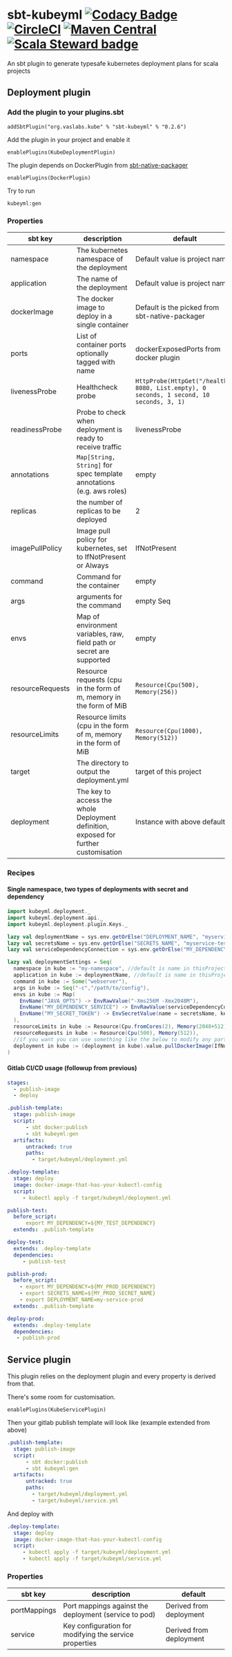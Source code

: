 # sbt-kubeyml [![Codacy Badge](https://api.codacy.com/project/badge/Grade/1a2b9682f101488cb8bf5589e5bd7310)](https://www.codacy.com/manual/vaslabs/sbt-kubeyml?utm_source=github.com&amp;utm_medium=referral&amp;utm_content=vaslabs/sbt-kubeyml&amp;utm_campaign=Badge_Grade) [![CircleCI](https://circleci.com/gh/vaslabs/sbt-kubeyml/tree/master.svg?style=svg)](https://circleci.com/gh/vaslabs/sbt-kubeyml/tree/master) [![Maven Central](https://maven-badges.herokuapp.com/maven-central/org.vaslabs.kube/sbt-kubeyml/badge.svg)](https://maven-badges.herokuapp.com/maven-central/org.vaslabs.kube/sbt-kubeyml) [![Scala Steward badge](https://img.shields.io/badge/Scala_Steward-helping-blue.svg?style=flat&logo=data:image/png;base64,iVBORw0KGgoAAAANSUhEUgAAAA4AAAAQCAMAAAARSr4IAAAAVFBMVEUAAACHjojlOy5NWlrKzcYRKjGFjIbp293YycuLa3pYY2LSqql4f3pCUFTgSjNodYRmcXUsPD/NTTbjRS+2jomhgnzNc223cGvZS0HaSD0XLjbaSjElhIr+AAAAAXRSTlMAQObYZgAAAHlJREFUCNdNyosOwyAIhWHAQS1Vt7a77/3fcxxdmv0xwmckutAR1nkm4ggbyEcg/wWmlGLDAA3oL50xi6fk5ffZ3E2E3QfZDCcCN2YtbEWZt+Drc6u6rlqv7Uk0LdKqqr5rk2UCRXOk0vmQKGfc94nOJyQjouF9H/wCc9gECEYfONoAAAAASUVORK5CYII=)](https://scala-steward.org)

An sbt plugin to generate typesafe kubernetes deployment plans for scala projects

## Deployment plugin

### Add the plugin to your plugins.sbt
```
addSbtPlugin("org.vaslabs.kube" % "sbt-kubeyml" % "0.2.6")
```

Add the plugin in your project and enable it
```
enablePlugins(KubeDeploymentPlugin)
```
The plugin depends on DockerPlugin from [sbt-native-packager](https://github.com/sbt/sbt-native-packager)

```
enablePlugins(DockerPlugin)
```

Try to run

```
kubeyml:gen
```


### Properties

| **sbt key**  | **description**  | **default**  | 
|---|---|---|
| namespace  | The kubernetes namespace of the deployment   |  Default value is project name | 
|  application | The name of the deployment  |  Default value is project name  |
|  dockerImage | The docker image to deploy in a single container |  Default is the picked from sbt-native-packager |
| ports | List of container ports optionally tagged with name | dockerExposedPorts from docker plugin|
| livenessProbe  | Healthcheck probe  | `HttpProbe(HttpGet("/health", 8080, List.empty), 0 seconds, 1 second, 10 seconds, 3, 1)` |
| readinessProbe  |  Probe to check when deployment is ready to receive traffic  | livenessProbe  |
| annotations  | `Map[String, String]` for spec template annotations (e.g. aws roles)  | empty  |
| replicas | the number of replicas to be deployed| 2 |
| imagePullPolicy | Image pull policy for kubernetes, set to IfNotPresent or Always | IfNotPresent |
| command | Command for the container | empty |
| args | arguments for the command | empty Seq |
| envs | Map of environment variables, raw, field path or secret are supported| empty |
| resourceRequests | Resource requests (cpu in the form of m, memory in the form of MiB |  `Resource(Cpu(500), Memory(256))` |
| resourceLimits | Resource limits (cpu in the form of m, memory in the form of MiB |  `Resource(Cpu(1000), Memory(512))` |
| target | The directory to output the deployment.yml | target of this project |
| deployment | The key to access the whole Deployment definition, exposed for further customisation | Instance with above defaults |

### Recipes

#### Single namespace, two types of deployments with secret and dependency

```scala
import kubeyml.deployment._
import kubeyml.deployment.api._
import kubeyml.deployment.plugin.Keys._

lazy val deploymentName = sys.env.getOrElse("DEPLOYMENT_NAME", "myservice-test")
lazy val secretsName = sys.env.getOrElse("SECRETS_NAME", "myservice-test-secrets")
lazy val serviceDependencyConnection = sys.env.getOrElse("MY_DEPENDENCY", "https://localhost:8080")

lazy val deploymentSettings = Seq(
  namespace in kube := "my-namespace", //default is name in thisProject
  application in kube := deploymentName, //default is name in thisProject
  command in kube := Some("webserver"),
  args in kube := Seq("-c","/path/to/config"),
  envs in kube := Map(
    EnvName("JAVA_OPTS") -> EnvRawValue("-Xms256M -Xmx2048M"),
    EnvName("MY_DEPENDENCY_SERVICE") -> EnvRawValue(serviceDependencyConnection),
    EnvName("MY_SECRET_TOKEN") -> EnvSecretValue(name = secretsName, key = "my-token")
  ),
  resourceLimits in kube := Resource(Cpu.fromCores(2), Memory(2048+512)),
  resourceRequests in kube := Resource(Cpu(500), Memory(512)),
  //if you want you can use something like the below to modify any part of the deployment by hand
  deployment in kube := (deployment in kube).value.pullDockerImage(IfNotPresent)
)
```

#### Gitlab CI/CD usage (followup from previous)

```yaml
stages:
  - publish-image
  - deploy

.publish-template:
  stage: publish-image
  script:
      - sbt docker:publish
      - sbt kubeyml:gen
  artifacts:
      untracked: true
      paths:
        - target/kubeyml/deployment.yml

.deploy-template:
  stage: deploy
  image: docker-image-that-has-your-kubectl-config
  script:
     - kubectl apply -f target/kubeyml/deployment.yml

publish-test:
  before_script:
      export MY_DEPENDENCY=${MY_TEST_DEPENDENCY}
  extends: .publish-template

deploy-test:
  extends: .deploy-template
  dependencies:
     - publish-test

publish-prod:
  before_script:
    - export MY_DEPENDENCY=${MY_PROD_DEPENDENCY}
    - export SECRETS_NAME=${MY_PROD_SECRET_NAME}
    - export DEPLOYMENT_NAME=my-service-prod
  extends: .publish-template

deploy-prod:
  extends: .deploy-template
  dependencies:
   - publish-prod
```

## Service plugin

This plugin relies on the deployment plugin and every property is derived from that.

There's some room for customisation.

```
enablePlugins(KubeServicePlugin)
```

Then your gitlab publish template will look like (example extended from above)

```yaml
.publish-template:
  stage: publish-image
  script:
      - sbt docker:publish
      - sbt kubeyml:gen
  artifacts:
      untracked: true
      paths:
        - target/kubeyml/deployment.yml
        - target/kubeyml/service.yml
```
And deploy with
```yaml
.deploy-template:
  stage: deploy
  image: docker-image-that-has-your-kubectl-config
  script:
     - kubectl apply -f target/kubeyml/deployment.yml     
     - kubectl apply -f target/kubeyml/service.yml
```

### Properties

| **sbt key**  | **description**  | **default**  |
|---|---|---|
| portMappings  | Port mappings against the deployment (service to pod)   |  Derived from deployment |
| service  | Key configuration for modifying the service properties   |  Derived from deployment |
